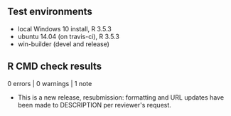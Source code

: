 ## Test environments
* local Windows 10 install, R 3.5.3
* ubuntu 14.04 (on travis-ci), R 3.5.3
* win-builder (devel and release)

## R CMD check results

0 errors | 0 warnings | 1 note

* This is a new release, resubmission: formatting and URL updates have been made to DESCRIPTION per reviewer's request.
